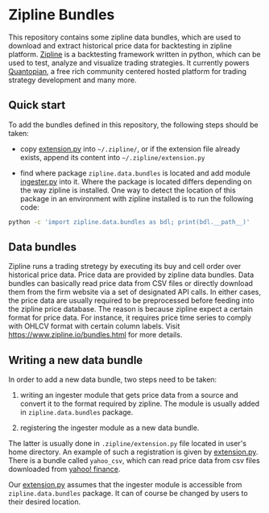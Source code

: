Zipline Bundles
===============

This repository contains some zipline data bundles, which are used to
download and extract historical price data for backtesting in zipline
platform. [Zipline](https://www.zipline.io/) is a backtesting
framework written in python, which can be used to test, analyze and
visualize trading strategies. It currently powers
[Quantopian](https://www.quantopian.com/), a free rich community
centered hosted platform for trading strategy development and many
more.

## Quick start

To add the bundles defined in this repository, the following steps should be taken:

* copy [extension.py](lib/extension.py) into `~/.zipline/`, or if the
  extension file already exists, append its content into
  `~/.zipline/extension.py`

* find where package `zipline.data.bundles` is located and add module
  [ingester.py](lib/ingester.py) into it. Where the package is located
  differs depending on the way zipline is installed. One way to detect
  the location of this package in an environment with zipline
  installed is to run the following code:
```bash
python -c 'import zipline.data.bundles as bdl; print(bdl.__path__)'
```

## Data bundles 

Zipline runs a trading stretegy by executing its buy and cell order
over historical price data. Price data are provided by zipline data
bundles. Data bundles can basically read price data from CSV files or
directly download them from the firm website via a set of designated
API calls. In either cases, the price data are usually required to be
preprocessed before feeding into the zipline price database. The
reason is because zipline expect a certain format for price data. For
instance, it requires price time series to comply with OHLCV format
with certain column labels. Visit https://www.zipline.io/bundles.html
for more details.

## Writing a new data bundle

In order to add a new data bundle, two steps need to be taken:

1. writing an ingester module that gets price data from a source and
convert it to the format required by zipline. The module is usually
added in `zipline.data.bundles` package.

2. registering the ingester module as a new data bundle.

The latter is usually done in `.zipline/extension.py` file located in
user's home directory. An example of such a registration is given by
[extension.py](lib/extension.py). There is a bundle called
`yahoo_csv`, which can read price data from csv files downloaded from
[yahoo! finance](https://finance.yahoo.com/).

Our [extension.py](lib/extension.py) assumes that the ingester module
is accessible from `zipline.data.bundles` package. It can of course be
changed by users to their desired location.


